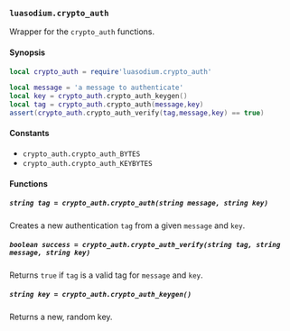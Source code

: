 ### `luasodium.crypto_auth`

Wrapper for the `crypto_auth` functions.

#### Synopsis

```lua
local crypto_auth = require'luasodium.crypto_auth'

local message = 'a message to authenticate'
local key = crypto_auth.crypto_auth_keygen()
local tag = crypto_auth.crypto_auth(message,key)
assert(crypto_auth.crypto_auth_verify(tag,message,key) == true)
```

#### Constants

* `crypto_auth.crypto_auth_BYTES`
* `crypto_auth.crypto_auth_KEYBYTES`

#### Functions

##### `string tag = crypto_auth.crypto_auth(string message, string key)`

Creates a new authentication `tag` from a given `message` and `key`.

##### `boolean success = crypto_auth.crypto_auth_verify(string tag, string message, string key)`

Returns `true` if `tag` is a valid tag for `message` and `key`.

##### `string key = crypto_auth.crypto_auth_keygen()`

Returns a new, random key.

